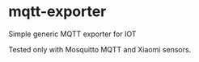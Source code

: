 # mqtt-exporter
Simple generic MQTT exporter for IOT

Tested only with Mosquitto MQTT and Xiaomi sensors.
